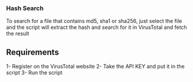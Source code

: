 ### Hash Search
To search for a file that contains md5, sha1 or sha256, just select the file and the script will extract the hash and search for it in VirusTotal and fetch the result

## Requirements
1- Register on the VirusTotal website
2- Take the API KEY and put it in the script
3- Run the script 
